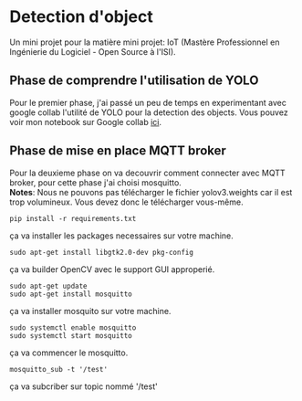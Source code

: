 # Detection d'object
Un mini projet pour la matière mini projet: IoT (Mastère Professionnel en Ingénierie du Logiciel - Open Source à l'ISI).

## Phase de comprendre l'utilisation de YOLO
Pour le premier phase, j'ai passé un peu de temps en experimentant avec google collab l'utilité de YOLO pour la detection des objects. Vous pouvez voir mon notebook sur Google collab [ici](https://colab.research.google.com/drive/1VSr4PVOL2Hj9FASWaUyxOUUAWA3vYCYB?usp=sharing).

## Phase de mise en place MQTT broker
Pour la deuxieme phase on va decouvrir comment connecter avec MQTT broker, pour cette phase j'ai choisi mosquitto.  
**Notes**: Nous ne pouvons pas télécharger le fichier yolov3.weights car il est trop volumineux. Vous devez donc le télécharger vous-même.
```
pip install -r requirements.txt
```
ça va installer les packages necessaires sur votre machine.

```
sudo apt-get install libgtk2.0-dev pkg-config
```
ça va builder OpenCV avec le support GUI approperié.

```
sudo apt-get update
sudo apt-get install mosquitto
```
ça va installer mosquito sur votre machine.

```
sudo systemctl enable mosquitto
sudo systemctl start mosquitto
```
ça va commencer le mosquitto.
```
mosquitto_sub -t '/test'
```
ça va subcriber sur topic nommé '/test'